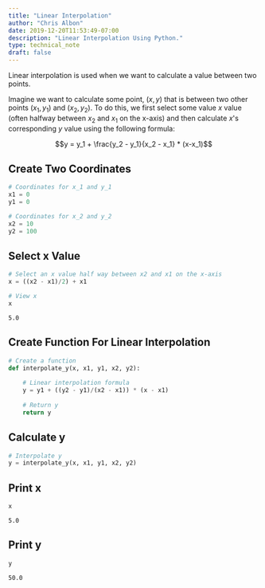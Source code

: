 ```yaml
---
title: "Linear Interpolation"
author: "Chris Albon"
date: 2019-12-20T11:53:49-07:00
description: "Linear Interpolation Using Python."
type: technical_note
draft: false
---
```

Linear interpolation is used when we want to calculate a value between two points.

Imagine we want to calculate some point, $(x, y)$ that is between two other points $(x_1, y_1)$ and $(x_2, y_2)$. To do this, we first select some value $x$ value (often halfway between $x_2$ and $x_1$ on the x-axis) and then calculate $x$'s corresponding $y$ value using the following formula:

$$y = y_1 + \frac{y_2 - y_1}{x_2 - x_1} * (x-x_1)$$


## Create Two Coordinates


```python
# Coordinates for x_1 and y_1
x1 = 0
y1 = 0

# Coordinates for x_2 and y_2
x2 = 10
y2 = 100
```

## Select x Value


```python
# Select an x value half way between x2 and x1 on the x-axis
x = ((x2 - x1)/2) + x1

# View x
x
```




    5.0



## Create Function For Linear Interpolation


```python
# Create a function
def interpolate_y(x, x1, y1, x2, y2):
    
    # Linear interpolation formula
    y = y1 + ((y2 - y1)/(x2 - x1)) * (x - x1)
    
    # Return y
    return y
```

## Calculate y


```python
# Interpolate y
y = interpolate_y(x, x1, y1, x2, y2)
```

## Print x 


```python
x
```




    5.0



## Print y


```python
y
```




    50.0



